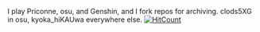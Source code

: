 I play Priconne, osu, and Genshin, and I fork repos for archiving. clods5XG in osu, kyoka_hiKAUwa everywhere else. [![HitCount](https://hits.dwyl.com/toadsworth-jr/toadsworth-jr.svg?style=flat-square&show=unique)](http://hits.dwyl.com/toadsworth-jr/toadsworth-jr)
